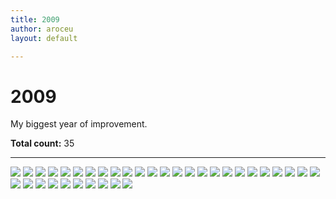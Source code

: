 ```yaml
---
title: 2009
author: aroceu
layout: default

---
```


# 2009

My biggest year of improvement.

**Total count:** 35

---

![](2009/rainbow.png)
![](2009/hhivr.png)
![](2009/imcool.png)
![](2009/alone.png)
![](2009/tai.png)
![](2009/takemyhand.png)
![](2009/gggb.png)
![](2009/bananastripe.png)
![](2009/gabe.png)
![](2009/cobra3.png)
![](2009/cobra2.png)
![](2009/cobra.png)
![](2009/cobrastarfish.png)
![](2009/fob.png)
![](2009/thebeatles.png)
![](2009/bden.png)
![](2009/3oh3.png)
![](2009/atlbee.png)
![](2009/theacademyis.png)
![](2009/linkinpark.png)
![](2009/michaeljackson.png)
![](2009/tingtings.png)
![](2009/monsoon.png)
![](2009/bw.png)
![](2009/child.jpg)
![](2009/teal.png)
![](2009/heymonday.png)
![](2009/thecab.png)
![](2009/threedaysgrace.png)
![](2009/jbrk(req).png)
![](2009/love.jpg)
![](2009/sv.png)
![](2009/patddead.png)
![](2009/patd.png)
![](2009/wethekings.png)





